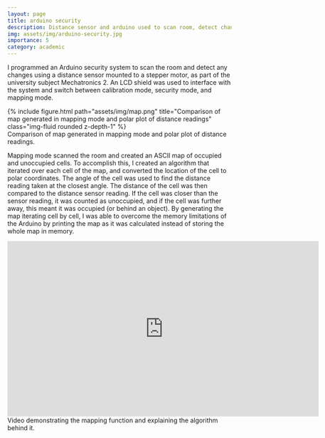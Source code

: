 ```yaml
---
layout: page
title: arduino security
description: Distance sensor and arduino used to scan room, detect changes, and create ASCII map.
img: assets/img/arduino-security.jpg
importance: 5
category: academic
---
```


I programmed an Arduino security system to scan the room and detect any changes using a distance sensor mounted to a stepper motor, as part of the university subject Mechatronics 2. An LCD shield was used to interface with the system and switch between calibration mode, security mode, and mapping mode.

<div class="row">
    <div class="col-sm mt-3 mt-md-0">
        {% include figure.html path="assets/img/map.png" title="Comparison of map generated in mapping mode and polar plot of distance readings" class="img-fluid rounded z-depth-1" %}
    </div>
</div>
<div class="caption">
    Comparison of map generated in mapping mode and polar plot of distance readings.
</div>

Mapping mode scanned the room and created an ASCII map of occupied and unoccupied cells. To accomplish this, I created an algorithm that iterated over each cell of the map, and converted the location of the cell to polar coordinates. The angle of the cell was used to find the distance reading taken at the closest angle. The distance of the cell was then compared to the distance sensor reading. If the cell was closer than the sensor reading, it was counted as unoccupied, and if the cell was further away, this meant it was occupied (or behind an object). By generating the map iterating cell by cell, I was able to overcome the memory limitations of the Arduino by printing the map as it was calculated instead of storing the whole map in memory.

<div class="row">
    <div class="col-sm mt-3 mt-md-0">
        <iframe width="700" height="394" src="https://www.youtube.com/embed/kGq7JqLd3MY" title="YouTube video player" frameborder="0" allow="accelerometer; clipboard-write; encrypted-media; gyroscope; picture-in-picture" allowfullscreen></iframe>
    </div>
</div>
<div class="caption">
    Video demonstrating the mapping function and explaining the algorithm behind it.
</div>